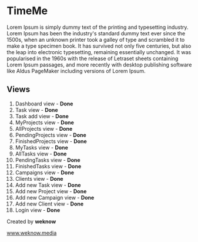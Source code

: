 # TimeMe

Lorem Ipsum is simply dummy text of the printing and typesetting industry. Lorem Ipsum has been the industry's standard dummy text ever since the 1500s, when an unknown printer took a galley of type and scrambled it to make a type specimen book. It has survived not only five centuries, but also the leap into electronic typesetting, remaining essentially unchanged. It was popularised in the 1960s with the release of Letraset sheets containing Lorem Ipsum passages, and more recently with desktop publishing software like Aldus PageMaker including versions of Lorem Ipsum.

Views 
- 
1. Dashboard view - **Done**
2. Task view - **Done**
3. Task add view - **Done**
4. MyProjects view - **Done**
5. AllProjects view - **Done**
6. PendingProjects view - **Done**
7. FinishedProjects view - **Done**
8. MyTasks view - **Done**
9. AllTasks view - **Done**
10. PendingTasks view - **Done**
11. FinishedTasks view - **Done**
12. Campaigns view - **Done**
13. Clients view - **Done**
14. Add new Task view - **Done**
15. Add new Project view - **Done**
16. Add new Campaign view - **Done**
17. Add new Client view - **Done**
18. Login view - **Done**

Created by **weknow**

www.weknow.media
